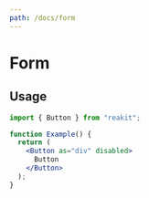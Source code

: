 ```yaml
---
path: /docs/form
---
```


# Form

## Usage

```jsx
import { Button } from "reakit";

function Example() {
  return (
    <Button as="div" disabled>
      Button
    </Button>
  );
}
```
